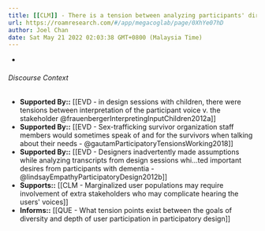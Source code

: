 ```yaml
---
title: [[CLM]] - There is a tension between analyzing participants' direct inputs, and respecting their actual insights (vs. designers' interpretation) that is intensified when working with design partners who struggle to contribute more directly to design artifacts
url: https://roamresearch.com/#/app/megacoglab/page/0XhYe07hD
author: Joel Chan
date: Sat May 21 2022 02:03:38 GMT+0800 (Malaysia Time)
---
```


- 

###### Discourse Context

- **Supported By::** [[EVD - in design sessions with children, there were tensions between interpretation of the participant voice v. the stakeholder @frauenbergerInterpretingInputChildren2012a]]
- **Supported By::** [[EVD - Sex-trafficking survivor organization staff members would sometimes speak of and for the survivors when talking about their needs - @gautamParticipatoryTensionsWorking2018]]
- **Supported By::** [[EVD - Designers inadvertently made assumptions while analyzing transcripts from design sessions whi...ted important desires from participants with dementia - @lindsayEmpathyParticipatoryDesign2012b]]
- **Supports::** [[CLM - Marginalized user populations may require involvement of extra stakeholders who may complicate hearing the users' voices]]
- **Informs::** [[QUE - What tension points exist between the goals of diversity and depth of user participation in participatory design]]

